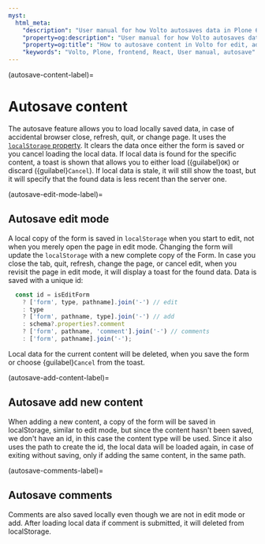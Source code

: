 ```yaml
---
myst:
  html_meta:
    "description": "User manual for how Volto autosaves data in Plone 6 frontend."
    "property=og:description": "User manual for how Volto autosaves data in Plone 6."
    "property=og:title": "How to autosave content in Volto for edit, add, and comments"
    "keywords": "Volto, Plone, frontend, React, User manual, autosave"
---
```


(autosave-content-label)=

# Autosave content

The autosave feature allows you to load locally saved data, in case of accidental browser close, refresh, quit, or change page.
It uses the [`localStorage` property](https://developer.mozilla.org/en-US/docs/Web/API/Window/localStorage).
It clears the data once either the form is saved or you cancel loading the local data.
If local data is found for the specific content, a toast is shown that allows you to either load ({guilabel}`OK`) or discard ({guilabel}`Cancel`).
If local data is stale, it will still show the toast, but it will specify that the found data is less recent than the server one.

(autosave-edit-mode-label)=
## Autosave edit mode
A local copy of the form is saved in `localStorage` when you start to edit, not when you merely open the page in edit mode.
Changing the form will update the `localStorage` with a new complete copy of the Form.
In case you close the tab, quit, refresh, change the page, or cancel edit, when you revisit the page in edit mode, it will display a toast for the found data.
Data is saved with a unique id:
```js
  const id = isEditForm
    ? ['form', type, pathname].join('-') // edit
    : type
    ? ['form', pathname, type].join('-') // add
    : schema?.properties?.comment
    ? ['form', pathname, 'comment'].join('-') // comments
    : ['form', pathname].join('-');
```
Local data for the current content will be deleted, when you save the form or choose {guilabel}`Cancel` from the toast.

(autosave-add-content-label)=
## Autosave add new content
When adding a new content, a copy of the form will be saved in localStorage, similar to edit mode, but since the content hasn't been saved, we don't have an id, in this case the content type will be used.
Since it also uses the path to create the id, the local data will be loaded again, in case of exiting without saving, only if adding the same content, in the same path.

(autosave-comments-label)=
## Autosave comments
Comments are also saved locally even though we are not in edit mode or add.
After loading local data if comment is submitted, it will deleted from localStorage.